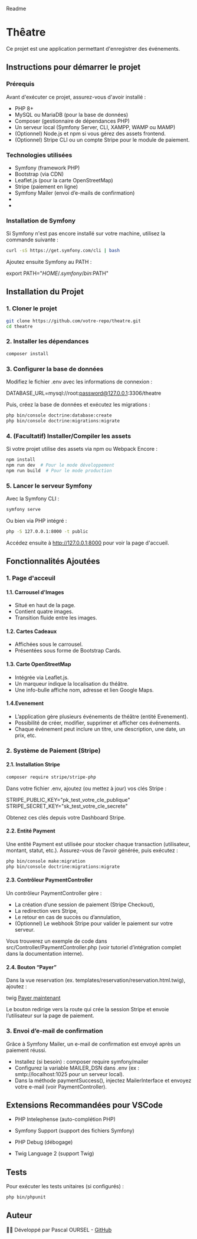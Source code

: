 Readme

# Thêatre 

Ce projet est une application permettant d'enregistrer des événements.

## Instructions pour démarrer le projet

### Prérequis
Avant d'exécuter ce projet, assurez-vous d'avoir installé :
 - PHP 8+
 - MySQL ou MariaDB (pour la base de données)
 - Composer (gestionnaire de dépendances PHP)
 - Un serveur local (Symfony Server, CLI, XAMPP, WAMP ou MAMP)
 - (Optionnel) Node.js et npm si vous gérez des assets frontend.
 - (Optionnel) Stripe CLI ou un compte Stripe pour le module de paiement.

### Technologies utilisées

 - Symfony (framework PHP)
 - Bootstrap (via CDN)
 - Leaflet.js (pour la carte OpenStreetMap)
 - Stripe (paiement en ligne)
 - Symfony Mailer (envoi d’e-mails de confirmation)
 - 
 - 

### Installation de Symfony

Si Symfony n'est pas encore installé sur votre machine, utilisez la commande suivante :
```bash
curl -sS https://get.symfony.com/cli | bash
```

Ajoutez ensuite Symfony au PATH :

export PATH="$HOME/.symfony/bin:$PATH"


## Installation du Projet

### 1. Cloner le projet
```bash
git clone https://github.com/votre-repo/theatre.git
cd theatre
```

### 2. Installer les dépendances
```bash
composer install
```

### 3. Configurer la base de données
Modifiez le fichier .env avec les informations de connexion :

DATABASE_URL=mysql://root:password@127.0.0.1:3306/theatre

Puis, créez la base de données et exécutez les migrations :
```bash
php bin/console doctrine:database:create
php bin/console doctrine:migrations:migrate
```

### 4. (Facultatif) Installer/Compiler les assets 
Si votre projet utilise des assets via npm ou Webpack Encore :
```bash
npm install
npm run dev  # Pour le mode développement
npm run build  # Pour le mode production
```

### 5. Lancer le serveur Symfony
Avec la Symfony CLI :
```bash
symfony serve
```
Ou bien via PHP intégré :
```bash
php -S 127.0.0.1:8000 -t public
```
Accédez ensuite à http://127.0.0.1:8000 pour voir la page d'accueil.


## Fonctionnalités Ajoutées

### 1. Page d'acceuil

#### 1.1. Carrousel d'Images
 - Situé en haut de la page.
 - Contient quatre images.
 - Transition fluide entre les images.

#### 1.2. Cartes Cadeaux
 - Affichées sous le carrousel.
 - Présentées sous forme de Bootstrap Cards.

#### 1.3. Carte OpenStreetMap
 - Intégrée via Leaflet.js.
 - Un marqueur indique la localisation du théâtre.
 - Une info-bulle affiche nom, adresse et lien Google Maps.

#### 1.4.Evenement
 - L’application gère plusieurs événements de théâtre (entité Evenement).
 - Possibilité de créer, modifier, supprimer et afficher ces événements.
 - Chaque événement peut inclure un titre, une description, une date, un prix, etc.

### 2. Système de Paiement (Stripe)
#### 2.1. Installation Stripe
```bash
composer require stripe/stripe-php
```
Dans votre fichier .env, ajoutez (ou mettez à jour) vos clés Stripe :

STRIPE_PUBLIC_KEY="pk_test_votre_cle_publique"
STRIPE_SECRET_KEY="sk_test_votre_cle_secrete"

Obtenez ces clés depuis votre Dashboard Stripe.

#### 2.2. Entité Payment
Une entité Payment est utilisée pour stocker chaque transaction (utilisateur, montant, statut, etc.). Assurez-vous de l’avoir générée, puis exécutez :
```bash
php bin/console make:migration
php bin/console doctrine:migrations:migrate
```
#### 2.3. Contrôleur PaymentController
Un contrôleur PaymentController gère :
  - La création d’une session de paiement (Stripe Checkout),
  - La redirection vers Stripe,
  - Le retour en cas de succès ou d’annulation,
  - (Optionnel) Le webhook Stripe pour valider le paiement sur votre serveur.

Vous trouverez un exemple de code dans src/Controller/PaymentController.php (voir tutoriel d’intégration complet dans la documentation interne).

#### 2.4. Bouton “Payer”
Dans la vue reservation (ex. templates/reservation/reservation.html.twig), ajoutez :

twig
<a class="btn btn-primary"
   href="{{ path('payment_create', {'id': evenement.id}) }}">
   Payer maintenant
</a>

Le bouton redirige vers la route qui crée la session Stripe et envoie l’utilisateur sur la page de paiement.

### 3. Envoi d’e-mail de confirmation
Grâce à Symfony Mailer, un e-mail de confirmation est envoyé après un paiement réussi.
   - Installez (si besoin) : composer require symfony/mailer
   - Configurez la variable MAILER_DSN dans .env (ex : smtp://localhost:1025 pour un serveur local).
   - Dans la méthode paymentSuccess(), injectez MailerInterface et envoyez votre e-mail (voir PaymentController).


## Extensions Recommandées pour VSCode

 - PHP Intelephense (auto-complétion PHP)

 - Symfony Support (support des fichiers Symfony)

 - PHP Debug (débogage)

 - Twig Language 2 (support Twig)


## Tests

Pour exécuter les tests unitaires (si configurés) :
```bash
php bin/phpunit
```

## Auteur

👨‍💻 Développé par Pascal OURSEL - 
[GitHub](https://github.com/Pascal-OU)
